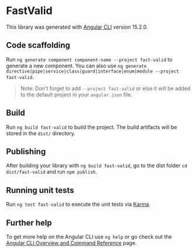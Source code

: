 # FastValid

This library was generated with [Angular CLI](https://github.com/angular/angular-cli) version 15.2.0.

## Code scaffolding

Run `ng generate component component-name --project fast-valid` to generate a new component. You can also use `ng generate directive|pipe|service|class|guard|interface|enum|module --project fast-valid`.
> Note: Don't forget to add `--project fast-valid` or else it will be added to the default project in your `angular.json` file. 

## Build

Run `ng build fast-valid` to build the project. The build artifacts will be stored in the `dist/` directory.

## Publishing

After building your library with `ng build fast-valid`, go to the dist folder `cd dist/fast-valid` and run `npm publish`.

## Running unit tests

Run `ng test fast-valid` to execute the unit tests via [Karma](https://karma-runner.github.io).

## Further help

To get more help on the Angular CLI use `ng help` or go check out the [Angular CLI Overview and Command Reference](https://angular.io/cli) page.
